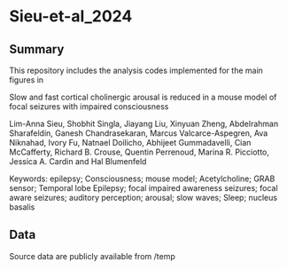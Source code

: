 # Sieu-et-al_2024

## Summary 
This repository includes the analysis codes implemented for the main figures in 

Slow and fast cortical cholinergic arousal is reduced in a mouse model of focal seizures with impaired consciousness

Lim-Anna Sieu, Shobhit Singla, Jiayang Liu, Xinyuan Zheng, Abdelrahman Sharafeldin, Ganesh Chandrasekaran, Marcus Valcarce-Aspegren, Ava Niknahad, Ivory Fu, Natnael Doilicho, Abhijeet Gummadavelli, Cian McCafferty, Richard B. Crouse, Quentin Perrenoud, Marina R. Picciotto, Jessica A. Cardin and Hal Blumenfeld 

Keywords:
epilepsy; Consciousness; mouse model; Acetylcholine; GRAB sensor; Temporal lobe Epilepsy; focal impaired awareness seizures; focal aware seizures; auditory perception; arousal; slow waves; Sleep; nucleus basalis


## Data
Source data are publicly available from /temp
